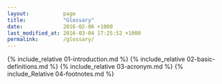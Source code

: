 ```yaml
---
layout:           page
title:            "Glossary"
date:             2016-02-06 +1000
last_modified_at: 2016-03-04 17:25:52 +1000
permalink:        /glossary/
---
```


{% include_relative 01-introduction.md %}
{% include_relative 02-basic-definitions.md %}
{% include_relative 03-acronym.md %}
{% include_Relative 04-footnotes.md %}
